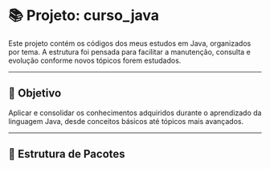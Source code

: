 # 📚 Projeto: curso_java

Este projeto contém os códigos dos meus estudos em Java, organizados por tema. A estrutura foi pensada para facilitar a manutenção, consulta e evolução conforme novos tópicos forem estudados.

---

## 🧠 Objetivo

Aplicar e consolidar os conhecimentos adquiridos durante o aprendizado da linguagem Java, desde conceitos básicos até tópicos mais avançados.

---

## 📁 Estrutura de Pacotes

